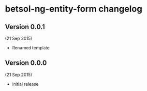 # betsol-ng-entity-form changelog

## Version 0.0.1
(21 Sep 2015)

- Renamed template

## Version 0.0.0
(21 Sep 2015)

- Initial release
